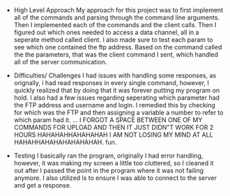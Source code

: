 
* High Level Approach
My approach for this project was to first implement all of the commands and parsing through the command line arguments. Then I implemented each of the commands and the client calls. Then I figured out which ones needed to access a data channel, all in a seperate method called client. I also made sure to test each param to see which one contained the ftp address. Based on the command called the the parameters, that was the client command I sent, which handled all of the server communication. 

* Difficulties/ Challenges
I had issues with handling some responses, as orignally, i had read responses in every single command, however, I quickly realized that by doing that it was forever putting my program on hold. I also had a few issues regarding seperating which parameter had the FTP address and username and login. I remedied this by checking for which was the FTP and then assigning a variable a number to refer to which param had it. ... I FORGOT A SPACE BETWEEN ONE OF MY COMMANDS FOR UPLOAD AND THEN IT JUST DIDN"T WORK FOR 2 HOURS HAHAHAHHAHAHAHAH I AM NOT LOSING MY MIND AT ALL HAHAHHAHAHAHAHAHAHAH. fun.


* Testing
I basically ran the program, originally I had error handling, however, it was making my screen a little too cluttered, so I cleaned it out after I passed the point in the program where it was not failing anymore. I also utilized ls to ensure I was able to connect to the server and get a response. 